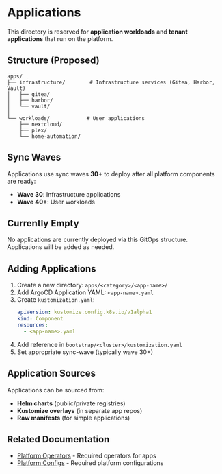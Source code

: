 # Applications

This directory is reserved for **application workloads** and **tenant applications** that run on the platform.

## Structure (Proposed)

```
apps/
├── infrastructure/        # Infrastructure services (Gitea, Harbor, Vault)
│   ├── gitea/
│   ├── harbor/
│   └── vault/
│
└── workloads/            # User applications
    ├── nextcloud/
    ├── plex/
    └── home-automation/
```

## Sync Waves

Applications use sync waves **30+** to deploy after all platform components are ready:

- **Wave 30**: Infrastructure applications
- **Wave 40+**: User workloads

## Currently Empty

No applications are currently deployed via this GitOps structure. Applications will be added as needed.

## Adding Applications

1. Create a new directory: `apps/<category>/<app-name>/`
2. Add ArgoCD Application YAML: `<app-name>.yaml`
3. Create `kustomization.yaml`:
   ```yaml
   apiVersion: kustomize.config.k8s.io/v1alpha1
   kind: Component
   resources:
     - <app-name>.yaml
   ```
4. Add reference in `bootstrap/<cluster>/kustomization.yaml`
5. Set appropriate sync-wave (typically wave 30+)

## Application Sources

Applications can be sourced from:
- **Helm charts** (public/private registries)
- **Kustomize overlays** (in separate app repos)
- **Raw manifests** (for simple applications)

## Related Documentation

- [Platform Operators](../platform/operators/README.md) - Required operators for apps
- [Platform Configs](../platform/configs/README.md) - Required platform configurations

